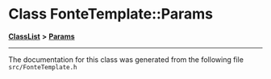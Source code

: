 

# Class FonteTemplate::Params



[**ClassList**](annotated.md) **>** [**Params**](classFonteTemplate_1_1Params.md)







































































------------------------------
The documentation for this class was generated from the following file `src/FonteTemplate.h`

